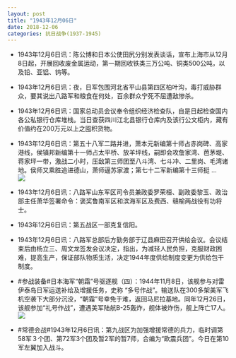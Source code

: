 ```yaml
---
layout: post
title: "1943年12月06日"
date: 2018-12-06
categories: 抗日战争(1937-1945)
---
```


<meta name="referrer" content="no-referrer" />

- 1943年12月6日讯：陈公博和日本公使田尻分别发表谈话，宣布上海市从12月8日起，开展回收废金属运动，第一期回收铁类三万公吨、铜类500公吨，以及铅、亚铝、钨等。 

- 1943年12月6日讯：夜，日军包围河北省平山县第四区柏叶沟，毒打威胁群众，要其说出八路军和粮食在何处，百余群众宁死不屈遭敌惨杀。 

- 1943年12月6日讯：国家总动员会议奉令组织经济检查队，自是日起检查国内各公私银行仓库堆栈。当日查获四川江北县银行仓库内及该行公文柜内，藏有价值约在200万元以上之囤积货物。 

- 1943年12月6日讯：第五十八军二路并进，萧本元新编第十师占赤岗碑、高家港线，侯镇邦新编第十一师占太平桥、放羊坪线，嗣即会攻詹家湾、芭茅堤、蒋家坪一带，激战二小时，压敌第三师团至八斗湾、七斗冲、二里岗、毛湾诸地。侯师又乘胜追进德山，萧师逼苏家渡；第七十二军新编第十三师挺 ... <br/><img src="https://wx1.sinaimg.cn/large/aca367d8ly1fxx89fc3osj20c80ay3ym.jpg" />

- 1943年12月6日讯：八路军山东军区司令员兼政委罗荣桓、副政委黎玉、政治部主任萧华签署命令：褒奖鲁南军区和滨海军区及费西、赣榆两战役有功将士。 

- 1943年12月6日讯：第五战区一部克复信阳。 

- 1943年12月6日讯：八路军总部后方勤务部于辽县麻田召开供给会议。会议结束后由杨立三、周文龙签发会议决定，指出，为减轻人民负担，克服财政困难，提高生产，保证部队物质生活，决定1944年度供给制度变更为供给包干制度。 

- #参战装备#日本海军“朝霜”号驱逐舰（四）：1944年11月8日，该舰参与对雷伊泰岛日军运送补给及增援任务，史称 “多号作战”。输送队在300多架美军飞机空袭下大部分沉没，“朝霜”号幸免于难，返回马尼拉基地。同年12月26日，该舰参加“礼号作战”，遭遇美军陆航B-25轰炸，舰体被炸伤，舰上阵亡17人。 <br/><img src="https://wx4.sinaimg.cn/large/aca367d8ly1fxwsnm5x51j20iu0jvq8m.jpg" />

- #常德会战#1943年12月6日讯：第九战区为加强增援常德的兵力，临时调第58军３个团、第72军3个团及暂2军的暂7师，合编为“欧震兵团”。今日在第10军左翼加入战斗。 


